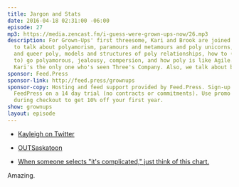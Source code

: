 ```yaml
---
title: Jargon and Stats
date: 2016-04-18 02:31:00 -06:00
episode: 27
mp3: https://media.zencast.fm/i-guess-were-grown-ups-now/26.mp3
description: For Grown-Ups' first threesome, Kari and Brook are joined by Kayleigh
  to talk about polyamorism, paramours and metamours and poly unicorns, cis/straight
  and queer poly, models and structures of poly relationships, how to (and how not
  to) go polyamorous, jealousy, compersion, and how poly is like Agile. Turns out,
  Kari's the only one who's seen Three's Company. Also, we talk about butts.
sponsor: Feed.Press
sponsor-link: http://feed.press/grownups
sponsor-copy: Hosting and feed support provided by Feed.Press. Sign-up today and try
  FeedPress on a 14 day trial (no contracts or commitments). Use promo code grownups
  during checkout to get 10% off your first year.
show: grownups
layout: episode
---
```


* [Kayleigh on Twitter][1]

* [OUTSaskatoon][2]

* [When someone selects "it's complicated," just think of this chart.][3]

Amazing.

[1]: https://twitter.com/ihmurria
[2]: http://www.outsaskatoon.ca/
[3]: https://twitter.com/ftrain/status/716964817958002688/photo/1
